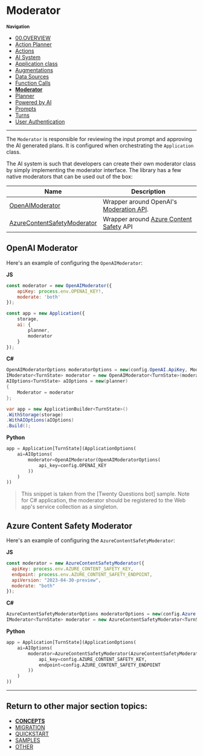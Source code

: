 # Moderator

<small>**Navigation**</small>

- [00.OVERVIEW](./README.md)
- [Action Planner](./ACTION-PLANNER.md)
- [Actions](./ACTIONS.md)
- [AI System](./AI-SYSTEM.md)
- [Application class](./APPLICATION.md)
- [Augmentations](./AUGMENTATIONS.md)
- [Data Sources](./DATA-SOURCES.md)
- [Function Calls](./FUNCTION-CALLS.md)
- [**Moderator**](./MODERATOR.md)
- [Planner](./PLANNER.md)
- [Powered by AI](./POWERED-BY-AI.md)
- [Prompts](./PROMPTS.md)
- [Turns](./TURNS.md)
- [User Authentication](./USER-AUTH.md)

---

The `Moderator` is responsible for reviewing the input prompt and approving the AI generated plans. It is configured when orchestrating the `Application` class.

The AI system is such that developers can create their own moderator class by simply implementing the moderator interface. The library has a few native moderators that can be used out of the box:

| Name                                                           | Description                                                                                                            |
| -------------------------------------------------------------- | ---------------------------------------------------------------------------------------------------------------------- |
| [OpenAIModerator](#openai-moderator)                           | Wrapper around OpenAI's [Moderation API](https://platform.openai.com/docs/api-reference/moderations).                  |
| [AzureContentSafetyModerator](#azure-content-safety-moderator) | Wrapper around [Azure Content Safety](https://learn.microsoft.com/en-us/azure/ai-services/content-safety/overview) API |

## OpenAI Moderator

Here's an example of configuring the `OpenAIModerator`:

**JS**

```js
const moderator = new OpenAIModerator({
    apiKey: process.env.OPENAI_KEY!,
    moderate: 'both'
});

const app = new Application({
    storage,
    ai: {
        planner,
        moderator
    }
});
```

**C#**

```cs
OpenAIModeratorOptions moderatorOptions = new(config.OpenAI.ApiKey, ModerationType.Both);
IModerator<TurnState> moderator = new OpenAIModerator<TurnState>(moderatorOptions);
AIOptions<TurnState> aIOptions = new(planner)
{
    Moderator = moderator
};

var app = new ApplicationBuilder<TurnState>()
.WithStorage(storage)
.WithAIOptions(aIOptions)
.Build();
```

**Python**

```python
app = Application[TurnState](ApplicationOptions(
    ai=AIOptions(
        moderator=OpenAIModerator(OpenAIModeratorOptions(
            api_key=config.OPENAI_KEY
        ))
    )
))
```

> This snippet is taken from the [Twenty Questions bot] sample.
> Note for C# application, the moderator should be registered to the Web app's service collection as a singleton.

## Azure Content Safety Moderator

Here's an example of configuring the `AzureContentSafetyModerator`:

**JS**

```js
const moderator = new AzureContentSafetyModerator({
  apiKey: process.env.AZURE_CONTENT_SAFETY_KEY,
  endpoint: process.env.AZURE_CONTENT_SAFETY_ENDPOINT,
  apiVersion: "2023-04-30-preview",
  moderate: "both"
});
```

**C#**

```cs
AzureContentSafetyModeratorOptions moderatorOptions = new(config.Azure.ContentSafetyApiKey, config.Azure.ContentSafetyEndpoint, ModerationType.Both);
IModerator<TurnState> moderator = new AzureContentSafetyModerator<TurnState>(moderatorOptions);
```

**Python**

```python
app = Application[TurnState](ApplicationOptions(
    ai=AIOptions(
        moderator=AzureContentSafetyModerator(AzureContentSafetyModeratorOptions(
            api_key=config.AZURE_CONTENT_SAFETY_KEY,
            endpoint=config.AZURE_CONTENT_SAFETY_ENDPOINT
        ))
    )
))
```

---

## Return to other major section topics:

- [**CONCEPTS**](../CONCEPTS/README.md)
- [MIGRATION](../MIGRATION/README.md)
- [QUICKSTART](../QUICKSTART.md)
- [SAMPLES](../SAMPLES.md)
- [OTHER](../OTHER/README.md)
